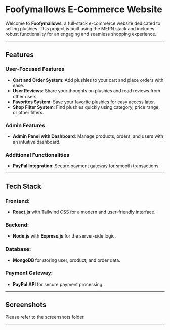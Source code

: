 # Foofymallows E-Commerce Website

Welcome to **Foofymallows**, a full-stack e-commerce website dedicated to selling plushies. This project is built using the MERN stack and includes robust functionality for an engaging and seamless shopping experience.

---

## Features

### User-Focused Features
- **Cart and Order System**: Add plushies to your cart and place orders with ease.
- **User Reviews**: Share your thoughts on plushies and read reviews from other users.
- **Favorites System**: Save your favorite plushies for easy access later.
- **Shop Filter System**: Find plushies quickly using category, price range, or other filters.

### Admin Features
- **Admin Panel with Dashboard**: Manage products, orders, and users with an intuitive dashboard.

### Additional Functionalities
- **PayPal Integration**: Secure payment gateway for smooth transactions.

---

## Tech Stack

### Frontend:
- **React.js** with Tailwind CSS for a modern and user-friendly interface.

### Backend:
- **Node.js** with **Express.js** for the server-side logic.

### Database:
- **MongoDB** for storing user, product, and order data.

### Payment Gateway:
- **PayPal API** for secure payment processing.

---

## Screenshots

Please refer to the screenshots folder.

---

